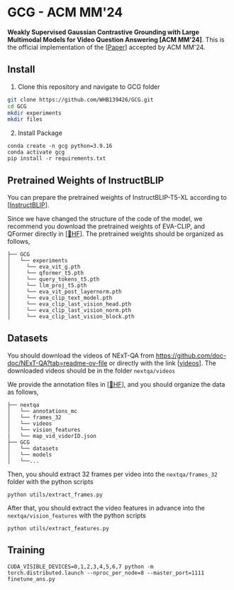 # GCG - ACM MM'24
**Weakly Supervised Gaussian Contrastive Grounding with Large Multimodal Models for Video Question Answering [ACM MM'24]**. This is the official implementation of the [[Paper](https://arxiv.org/abs/2401.10711)] accepted by ACM MM'24.

## Install

1. Clone this repository and navigate to GCG folder
```bash
git clone https://github.com/WHB139426/GCG.git
cd GCG
mkdir experiments
mkdir files
```

2. Install Package
```Shell
conda create -n gcg python=3.9.16
conda activate gcg
pip install -r requirements.txt
```

## Pretrained Weights of InstructBLIP

You can prepare the pretrained weights of InstructBLIP-T5-XL according to [[InstructBLIP](https://github.com/salesforce/LAVIS/tree/main/projects/instructblip)].

Since we have changed the structure of the code of the model, we recommend you download the pretrained weights of EVA-CLIP, and QFormer directly in [[🤗HF](https://huggingface.co/WHB139426/GCG/tree/main)]. The pretrained weights should be organized as follows,

```
├── GCG
│   └── experiments
│     └── eva_vit_g.pth
│     └── qformer_t5.pth
│     └── query_tokens_t5.pth
│     └── llm_proj_t5.pth
│     └── eva_vit_post_layernorm.pth
│     └── eva_clip_text_model.pth
│     └── eva_clip_last_vision_head.pth
│     └── eva_clip_last_vision_norm.pth
│     └── eva_clip_last_vision_block.pth
```

## Datasets
You should download the videos of NExT-QA from https://github.com/doc-doc/NExT-QA?tab=readme-ov-file or directly with the link [[videos](https://drive.google.com/file/d/1jTcRCrVHS66ckOUfWRb-rXdzJ52XAWQH/view)]. The downloaded videos should be in the folder `nextqa/videos`

We provide the annotation files in [[🤗HF](https://huggingface.co/WHB139426/GCG/tree/main)], and you should organize the data as follows,

```
├── nextqa
│   └── annotations_mc
│   └── frames_32
│   └── videos
│   └── vision_features
|   └── map_vid_vidorID.json
├── GCG
│   └── datasets
│   └── models
│   └──...
```
Then, you should extract 32 frames per video into the `nextqa/frames_32` folder with the python scripts

```Shell
python utils/extract_frames.py
```

After that, you should extract the video features in advance into the `nextqa/vision_features` with the python scripts

```Shell
python utils/extract_features.py
```

## Training

```Shell
CUDA_VISIBLE_DEVICES=0,1,2,3,4,5,6,7 python -m torch.distributed.launch --nproc_per_node=8 --master_port=1111 finetune_ans.py
```











